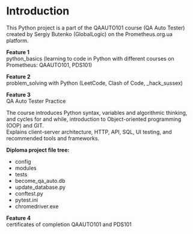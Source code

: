 # Introduction
This Python project is a part of the QAAUTO101 course (QA Auto Tester) created by Sergiy Butenko (GlobalLogic) on the Prometheus.org.ua platform.

**Feature 1**  
python_basics (learning to code in Python with different courses on Prometheus: QAAUTO101, PDS101)

**Feature 2**  
problem_solving with Python (LeetCode, Clash of Code, _hack_sussex)

**Feature 3**  
QA Auto Tester Practice

The course introduces Python syntax, variables and algorithmic thinking, and cycles for and while, introduction to Object-oriented programming (OOP) and GIT.  
Explains client-server architecture, HTTP, API, SQL, UI testing, and recommended tools and frameworks.

**Diploma project file tree:**
- config
- modules
- tests
- become_qa_auto.db
- update_database.py
- conftest.py
- pytest.ini
- chromedriver.exe

**Feature 4**  
certificates of completion QAAUTO101 and PDS101 
